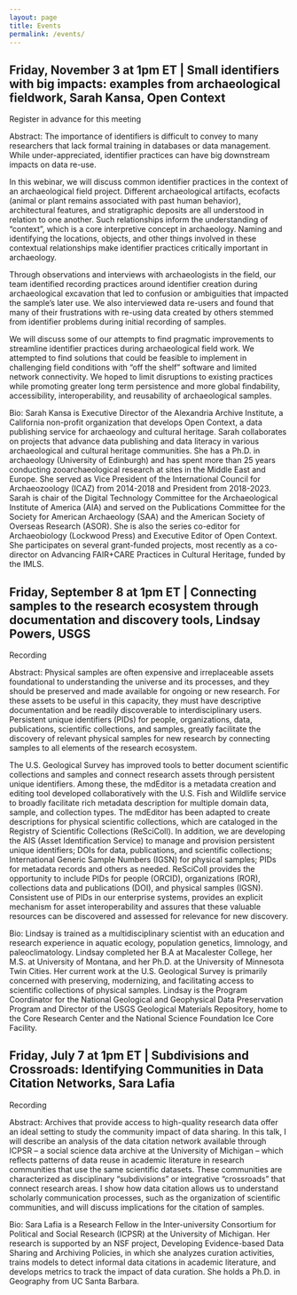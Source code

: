 ```yaml
---
layout: page
title: Events
permalink: /events/
---
```

## Friday, November 3 at 1pm ET | Small identifiers with big impacts: examples from archaeological fieldwork, Sarah Kansa, Open Context
Register in advance for this meeting

Abstract: The importance of identifiers is difficult to convey to many researchers that lack formal training in databases or data management. While under-appreciated, identifier practices can have big downstream impacts on data re-use.

In this webinar, we will discuss common identifier practices in the context of an archaeological field project. Different archaeological artifacts, ecofacts (animal or plant remains associated with past human behavior), architectural features, and stratigraphic deposits are all understood in relation to one another. Such relationships inform the understanding of “context”, which is a core interpretive concept in archaeology. Naming and identifying the locations, objects, and other things involved in these contextual relationships make identifier practices critically important in archaeology.

Through observations and interviews with archaeologists in the field, our team identified recording practices around identifier creation during archaeological excavation that led to confusion or ambiguities that impacted the sample’s later use. We also interviewed data re-users and found that many of their frustrations with re-using data created by others stemmed from identifier problems during initial recording of samples.

We will discuss some of our attempts to find pragmatic improvements to streamline identifier practices during archaeological field work. We attempted to find solutions that could be feasible to implement in challenging field conditions with “off the shelf” software and limited network connectivity. We hoped to limit disruptions to existing practices while promoting greater long term persistence and more global findability, accessibility, interoperability, and reusability of archaeological samples.

Bio: Sarah Kansa is Executive Director of the Alexandria Archive Institute, a California non-profit organization that develops Open Context, a data publishing service for archaeology and cultural heritage. Sarah collaborates on projects that advance data publishing and data literacy in various archaeological and cultural heritage communities. She has a Ph.D. in archaeology (University of Edinburgh) and has spent more than 25 years conducting zooarchaeological research at sites in the Middle East and Europe. She served as Vice President of the International Council for Archaeozoology (ICAZ) from 2014-2018 and President from 2018-2023. Sarah is chair of the Digital Technology Committee for the Archaeological Institute of America (AIA) and served on the Publications Committee for the Society for American Archaeology (SAA) and the American Society of Overseas Research (ASOR). She is also the series co-editor for Archaeobiology (Lockwood Press) and Executive Editor of Open Context. She participates on several grant-funded projects, most recently as a co-director on Advancing FAIR+CARE Practices in Cultural Heritage, funded by the IMLS.

## Friday, September 8 at 1pm ET | Connecting samples to the research ecosystem through documentation and discovery tools, Lindsay Powers, USGS
Recording

Abstract: Physical samples are often expensive and irreplaceable assets foundational to understanding the universe and its processes, and they should be preserved and made available for ongoing or new research. For these assets to be useful in this capacity, they must have descriptive documentation and be readily discoverable to interdisciplinary users. Persistent unique identifiers (PIDs) for people, organizations, data, publications, scientific collections, and samples, greatly facilitate the discovery of relevant physical samples for new research by connecting samples to all elements of the research ecosystem.

The U.S. Geological Survey has improved tools to better document scientific collections and samples and connect research assets through persistent unique identifiers. Among these, the mdEditor is a metadata creation and editing tool developed collaboratively with the U.S. Fish and Wildlife service to broadly facilitate rich metadata description for multiple domain data, sample, and collection types. The mdEditor has been adapted to create descriptions for physical scientific collections, which are cataloged in the Registry of Scientific Collections (ReSciColl). In addition, we are developing the AIS (Asset Identification Service) to manage and provision persistent unique identifiers; DOIs for data, publications, and scientific collections; International Generic Sample Numbers (IGSN) for physical samples; PIDs for metadata records and others as needed. ReSciColl provides the opportunity to include PIDs for people (ORCID), organizations (ROR), collections data and publications (DOI), and physical samples (IGSN). Consistent use of PIDs in our enterprise systems, provides an explicit mechanism for asset interoperability and assures that these valuable resources can be discovered and assessed for relevance for new discovery.

Bio: Lindsay is trained as a multidisciplinary scientist with an education and research experience in aquatic ecology, population genetics, limnology, and paleoclimatology. Lindsay completed her B.A at Macalester College, her M.S. at University of Montana, and her Ph.D. at the University of Minnesota Twin Cities. Her current work at the U.S. Geological Survey is primarily concerned with preserving, modernizing, and facilitating access to scientific collections of physical samples. Lindsay is the Program Coordinator for the National Geological and Geophysical Data Preservation Program and Director of the USGS Geological Materials Repository, home to the Core Research Center and the National Science Foundation Ice Core Facility.

## Friday, July 7 at 1pm ET | Subdivisions and Crossroads: Identifying Communities in Data Citation Networks, Sara Lafia
Recording

Abstract: Archives that provide access to high-quality research data offer an ideal setting to study the community impact of data sharing. In this talk, I will describe an analysis of the data citation network available through ICPSR – a social science data archive at the University of Michigan – which reflects patterns of data reuse in academic literature in research communities that use the same scientific datasets. These communities are characterized as disciplinary “subdivisions” or integrative “crossroads” that connect research areas. I show how data citation allows us to understand scholarly communication processes, such as the organization of scientific communities, and will discuss implications for the citation of samples.

Bio: Sara Lafia is a Research Fellow in the Inter-university Consortium for Political and Social Research (ICPSR) at the University of Michigan. Her research is supported by an NSF project, Developing Evidence-based Data Sharing and Archiving Policies, in which she analyzes curation activities, trains models to detect informal data citations in academic literature, and develops metrics to track the impact of data curation. She holds a Ph.D. in Geography from UC Santa Barbara.
